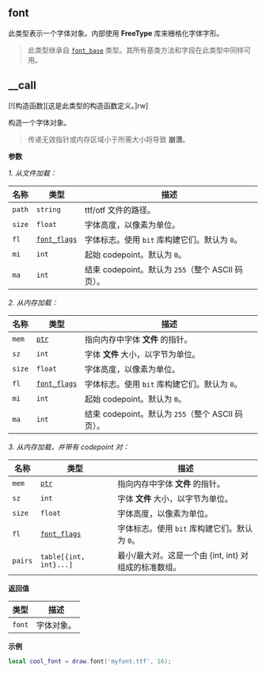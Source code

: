 ## font

此类型表示一个字体对象。内部使用 **FreeType** 库来栅格化字体字形。

> 此类型继承自 [`font_base`](/api/draw/managed/font-base "此类型表示字体类型的基类。你不能直接创建此类型的实例。请使用子类型。") 类型。其所有基类方法和字段在此类型中同样可用。

## __call

[![构造函数][这是此类型的构造函数定义。]rw]

构造一个字体对象。

> 传递无效指针或内存区域小于所需大小将导致 **崩溃**。

**参数**

*1. 从文件加载：*

| 名称 | 类型 | 描述 |
| ---- | ---- | ----------- |
| `path` | `string` | ttf/otf 文件的路径。 |
| `size` | `float` | 字体高度，以像素为单位。 |
| `fl` | [`font_flags`](/api/draw/managed/font-base/font-flags "此枚举确定字体对象应具备哪些标志。设置这些标志仅在类型构造期间可能。") | 字体标志。使用 `bit` 库构建它们。默认为 `0`。 |
| `mi` | `int` | 起始 codepoint。默认为 `0`。 |
| `ma` | `int` | 结束 codepoint。默认为 `255`（整个 ASCII 码页）。 |

*2. 从内存加载：*

| 名称 | 类型 | 描述 |
| ---- | ---- | ----------- |
| `mem` | [`ptr`](/api/common-types/ptr "此类型是一个指针。") | 指向内存中字体 **文件** 的指针。 |
| `sz` | `int` | 字体 **文件** 大小，以字节为单位。 |
| `size` | `float` | 字体高度，以像素为单位。 |
| `fl` | [`font_flags`](/api/draw/managed/font-base/font-flags "此枚举确定字体对象应具备哪些标志。设置这些标志仅在类型构造期间可能。") | 字体标志。使用 `bit` 库构建它们。默认为 `0`。 |
| `mi` | `int` | 起始 codepoint。默认为 `0`。 |
| `ma` | `int` | 结束 codepoint。默认为 `255`（整个 ASCII 码页）。 |

*3. 从内存加载，并带有 codepoint 对：*

| 名称 | 类型 | 描述 |
| ---- | ---- | ----------- |
| `mem` | [`ptr`](/api/common-types/ptr "此类型是一个指针。") | 指向内存中字体 **文件** 的指针。 |
| `sz` | `int` | 字体 **文件** 大小，以字节为单位。 |
| `size` | `float` | 字体高度，以像素为单位。 |
| `fl` | [`font_flags`](/api/draw/managed/font-base/font-flags "此枚举确定字体对象应具备哪些标志。设置这些标志仅在类型构造期间可能。") | 字体标志。使用 `bit` 库构建它们。默认为 `0`。 |
| `pairs` | `table[{int, int}...]` | 最小/最大对。这是一个由 {int, int} 对组成的标准数组。 |

**返回值**

| 类型 | 描述 |
| ---- | ----------- |
| `font` | 字体对象。 |

**示例**

```lua
local cool_font = draw.font('myfont.ttf', 16);
```